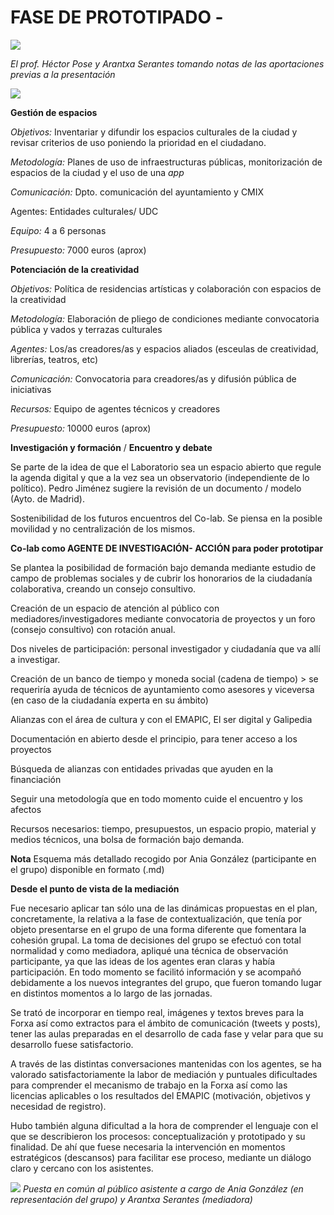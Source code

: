 # FASE DE PROTOTIPADO - 
![](https://forxa.colab.coruna.gal/Co-Lab/obradoiro/raw/master/o_cultural/imaxes/prototipar1.jpg/)

*El prof. Héctor Pose y Arantxa Serantes tomando notas de las aportaciones previas a la presentación*

![](https://forxa.colab.coruna.gal/Co-Lab/obradoiro/raw/master/o_cultural/imaxes/prototipar2.jpg/)

**Gestión de espacios**

*Objetivos:* Inventariar y difundir los espacios culturales de la ciudad
y revisar criterios de uso poniendo la prioridad en el ciudadano.

*Metodología:* Planes de uso de infraestructuras públicas,
monitorización de espacios de la ciudad y el uso de una *app*

*Comunicación:* Dpto. comunicación del ayuntamiento y CMIX

Agentes: Entidades culturales/ UDC

*Equipo:* 4 a 6 personas

*Presupuesto:* 7000 euros (aprox)

**Potenciación de la creatividad**

*Objetivos:* Política de residencias artísticas y colaboración con
espacios de la creatividad

*Metodología:* Elaboración de pliego de condiciones mediante
convocatoria pública y vados y terrazas culturales

*Agentes:* Los/as creadores/as y espacios aliados (esceulas de
creatividad, librerías, teatros, etc)

*Comunicación:* Convocatoria para creadores/as y difusión pública de
iniciativas

*Recursos:* Equipo de agentes técnicos y creadores

*Presupuesto:* 10000 euros (aprox)

**Investigación y formación** / **Encuentro y debate**

Se parte de la idea de que el Laboratorio sea un espacio abierto que
regule la agenda digital y que a la vez sea un observatorio
(independiente de lo político). Pedro Jiménez sugiere la revisión de un
documento / modelo (Ayto. de Madrid).

Sostenibilidad de los futuros encuentros del Co-lab. Se piensa en la
posible movilidad y no centralización de los mismos.

**Co-lab como AGENTE DE INVESTIGACIÓN- ACCIÓN para poder prototipar**

Se plantea la posibilidad de formación bajo demanda mediante estudio de
campo de problemas sociales y de cubrir los honorarios de la ciudadanía
colaborativa, creando un consejo consultivo.

Creación de un espacio de atención al público con
mediadores/investigadores mediante convocatoria de proyectos y un foro
(consejo consultivo) con rotación anual.

Dos niveles de participación: personal investigador y ciudadanía que va
allí a investigar.

Creación de un banco de tiempo y moneda social (cadena de tiempo) &gt;
se requeriría ayuda de técnicos de ayuntamiento como asesores y
viceversa (en caso de la ciudadanía experta en su ámbito)

Alianzas con el área de cultura y con el EMAPIC, El ser digital y
Galipedia

Documentación en abierto desde el principio, para tener acceso a los
proyectos

Búsqueda de alianzas con entidades privadas que ayuden en la
financiación

Seguir una metodología que en todo momento cuide el encuentro y los
afectos

Recursos necesarios: tiempo, presupuestos, un espacio propio, material y
medios técnicos, una bolsa de formación bajo demanda.

**Nota** Esquema más detallado recogido por Ania González (participante
en el grupo) disponible en formato (.md)

**Desde el punto de vista de la mediación**

Fue necesario aplicar tan sólo una de las dinámicas propuestas en el
plan, concretamente, la relativa a la fase de contextualización, que
tenía por objeto presentarse en el grupo de una forma diferente que
fomentara la cohesión grupal. La toma de decisiones del grupo se efectuó
con total normalidad y como mediadora, apliqué una técnica de
observación participante, ya que las ideas de los agentes eran claras y
había participación. En todo momento se facilitó información y se
acompañó debidamente a los nuevos integrantes del grupo, que fueron
tomando lugar en distintos momentos a lo largo de las jornadas.

Se trató de incorporar en tiempo real, imágenes y textos breves para la
Forxa así como extractos para el ámbito de comunicación (tweets y
posts), tener las aulas preparadas en el desarrollo de cada fase y velar
para que su desarrollo fuese satisfactorio.

A través de las distintas conversaciones mantenidas con los agentes, se
ha valorado satisfactoriamente la labor de mediación y puntuales
dificultades para comprender el mecanismo de trabajo en la Forxa así
como las licencias aplicables o los resultados del EMAPIC (motivación,
objetivos y necesidad de registro).

Hubo también alguna dificultad a la hora de comprender el lenguaje con
el que se describieron los procesos: conceptualización y prototipado y
su finalidad. De ahí que fuese necesaria la intervención en momentos
estratégicos (descansos) para facilitar ese proceso, mediante un diálogo
claro y cercano con los asistentes.

![](https://forxa.colab.coruna.gal/Co-Lab/obradoiro/raw/master/o_cultural/imaxes/prototipar3.JPG/)
*Puesta en común al público asistente a cargo de Ania González (en representación del grupo) y Arantxa Serantes (mediadora)*

